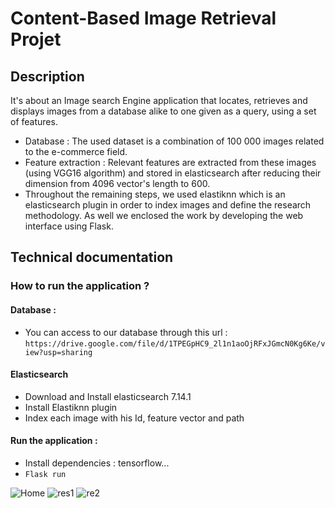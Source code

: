 # Content-Based Image Retrieval Projet

## Description
It's about an Image search Engine application that locates, retrieves and displays images from a database alike to one given as a query, using a set of features.

- Database : The used dataset is a combination of 100 000 images related to the e-commerce field. 
- Feature extraction : Relevant features are extracted from these images (using VGG16 algorithm) and stored in elasticsearch after reducing their dimension from 4096 vector's length to 600.
- Throughout the remaining steps, we used elastiknn which is an elasticsearch plugin in order to index images and define the research methodology.
As well we enclosed the work by developing the web interface using Flask.

## Technical documentation
### How to run the application ?

#### Database :
- You can access to our database through this url : 
`https://drive.google.com/file/d/1TPEGpHC9_2l1n1aoOjRFxJGmcN0Kg6Ke/view?usp=sharing`

#### Elasticsearch
- Download and Install elasticsearch 7.14.1 
- Install Elastiknn plugin
- Index each image with his Id, feature vector and path

#### Run the application :
- Install dependencies : tensorflow...
- `Flask run`

![Home](https://user-images.githubusercontent.com/96119446/148929396-042850ec-69ce-4777-b8e2-7a06e7911330.PNG)
![res1](https://user-images.githubusercontent.com/96119446/148929779-8119ddb1-237b-445d-b3ff-b2635dd8c260.PNG)
![re2](https://user-images.githubusercontent.com/96119446/148929795-2e21ad44-d454-49f4-bd63-8d7186d6295b.PNG)
